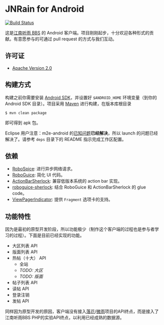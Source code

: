 # JNRain for Android

[![Build Status](https://travis-ci.org/jnrainerds/jnrain-android.png)](https://travis-ci.org/jnrainerds/jnrain-android)

这是[江南听雨 BBS](http://bbs.jnrain.com/) 的 Android 客户端。项目刚刚起步，十分欢迎各种形式的贡献。有意愿参与的可通过 pull request 的方式与我们互动。


## 许可证

* [Apache Version 2.0](http://www.apache.org/licenses/LICENSE-2.0.html)


## 构建方式

构建之前你需要安装 [Android SDK](http://developer.android.com/sdk/index.html)，并设置好 `$ANDROID_HOME` 环境变量（到你的 Android SDK 目录）。项目采用 [Maven](http://maven.apache.org/download.html) 进行构建，在版本库根目录

    $ mvn clean package

即可得到 apk 包。

Eclipse 用户注意：m2e-android 的[已知问题](https://github.com/rgladwell/m2e-android/issues/104)**已经解决**，所以 launch 的问题已经解决了。请参考 `deps` 目录下的 README 指示完成工作区配置。


## 依赖

* [RoboSpice](https://github.com/octo-online/robospice/): 进行异步网络请求。
* [RoboGuice](http://code.google.com/p/roboguice/): 简化 UI 代码。
* [ActionBarSherlock](http://actionbarsherlock.com/): 兼容低版本系统的 action bar 实现。
* [roboguice-sherlock](https://github.com/rtyley/roboguice-sherlock/): 结合 RoboGuice 和 ActionBarSherlock 的 glue code。
* [ViewPagerIndicator](http://viewpagerindicator.com/): 提供 `Fragment` 选项卡的支持。


## 功能特性

因为是最初的原型开发阶段，所以功能极少（制作这个客户端的过程也是参与者学习的过程）。下面是目前已经实现的功能。

* 大区列表 API
* 版面列表 API
* 热帖（十大） API
    * 全站
    * *TODO: 大区*
    * *TODO: 版面*
* 帖子列表 API
* 读帖 API
* 登录注销
* 发帖 API

同样因为原型开发的原因，客户端没有接入[落花](https://github.com/xen0n/luohua/)/[微雨](https://github.com/xen0n/weiyu/)项目的API终点，而是接入了江南听雨BBS PHP的实验API终点，以利用已经成熟的数据源。


<!-- vim:set ai et ts=4 sw=4 sts=4 ff=unix fenc=utf-8: -->
